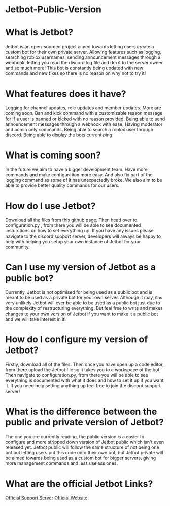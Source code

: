 ﻿# Jetbot-Public-Version
 
# What is Jetbot?

Jetbot is an open-sourced project aimed towards letting users create a custom bot for their own private server. Allowing features such as logging, searching roblox usernames, sending announcement messages through a webhook, letting you read the discord.log file and dm it to the server owner and so much more! This bot is constantly being updated with new commands and new fixes so there is no reason on why not to try it!

# What features does it have?
Logging for channel updates, role updates and member updates. More are coming soon.
Ban and kick command with a customizable reason message for if a user is banned or kicked with no reason provided.
Being able to send announcement messages through a webhook with ease.
Having moderator and admin only commands. 
Being able to search a roblox user through discord.
Being able to display the bots current ping.

# What is coming soon?
In the future we aim to have a bigger development team. Have more commands and make configuration more easy. And also fix part of the logging command as some of it has unexpectedly broke. We also aim to be able to provide better quality commands for our users.

# How do I use Jetbot?
Download all the files from this github page. Then head over to configuration.py , from there you will be able to see documented insturctions on how to set everything up. If you have any issues please navigate to the discord support server, developers will always be happy to help with helping you setup your own instance of Jetbot for your community.

# Can I use my version of Jetbot as a public bot?
Currently, Jetbot is not optimised for being used as a public bot and is meant to be used as a private bot for your own server. Although it may, it is very unlikely Jetbot will ever be able to be used as a public bot just due to the complexity of restructuring everything. But feel free to write and makes changes to your own version of Jetbot if you want to make it a public bot and we will take interest in it!

# How do I configure my version of Jetbot?
Firstly, download all of the files. Then once you have open up a code editor, from there upload the Jetbot file so it takes you to a workspace of the bot. Then navigate to configuration.py, from there you will be able to see everything is documented with what it does and how to set it up if you want it. If you need help setting anything up feel free to join the discord support server!

# What is the difference between the public and private version of Jetbot?
The one you are currently reading, the public version is a easier to configure and more stripped down version of Jetbot public which isn't even released yet. Jetbot public will follow the same structure of not being one bot but letting users put this code onto their own bot, but Jetbot private will be aimed towards being used as a custom bot for bigger servers, giving more management commands and less useless ones.

# What are the official Jetbot Links?
[Official Support Server](https://discord.gg/aEXCt9QP7k)
[Official Website](https://jetbot.carrd.co/)
